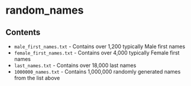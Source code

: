 # random_names

## Contents
* `male_first_names.txt` - Contains over 1,200 typically Male first names
* `female_first_names.txt` - Contains over 4,000 typically Female first names
* `last_names.txt` - Contains over 18,000 last names
* `1000000_names.txt` - Contains 1,000,000 randomly generated names from the list above
